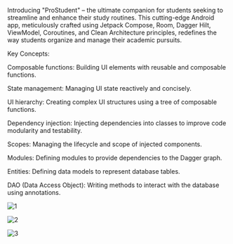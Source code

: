 Introducing "ProStudent" – the ultimate companion for students seeking to streamline and enhance their study routines. This cutting-edge Android app, meticulously crafted using Jetpack Compose, Room, Dagger Hilt, ViewModel, Coroutines, and Clean Architecture principles, redefines the way students organize and manage their academic pursuits.


Key Concepts:

Composable functions: Building UI elements with reusable and composable functions.

State management: Managing UI state reactively and concisely.

UI hierarchy: Creating complex UI structures using a tree of composable functions.

Dependency injection: Injecting dependencies into classes to improve code modularity and testability.

Scopes: Managing the lifecycle and scope of injected components.

Modules: Defining modules to provide dependencies to the Dagger graph.

Entities: Defining data models to represent database tables.

DAO (Data Access Object): Writing methods to interact with the database using annotations.


![1](https://github.com/nimisha1992/ProStudent/assets/13574985/44f531e5-deee-426c-b5ab-da8aad80327c)

![2](https://github.com/nimisha1992/ProStudent/assets/13574985/e80d6b6a-a6a7-443a-8e29-70cece4e716e)

![3](https://github.com/nimisha1992/ProStudent/assets/13574985/d2ddac23-c6e6-43f4-86cc-e0976d735d44)

